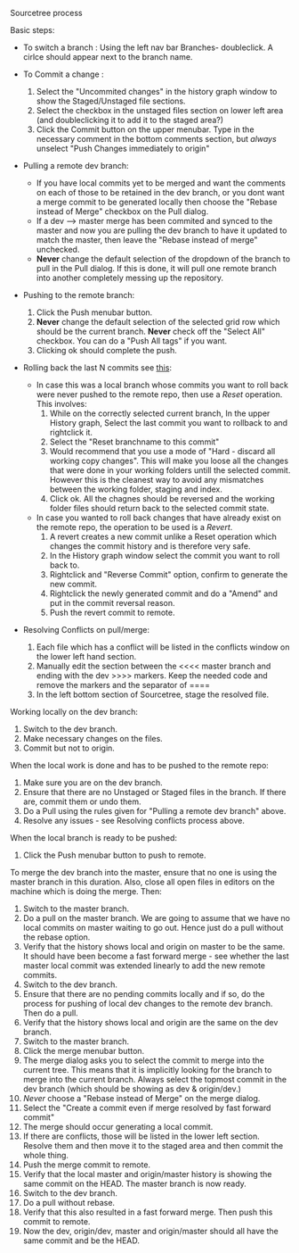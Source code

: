 Sourcetree process


Basic steps:
* To switch a branch :
  Using the left nav bar Branches-<branchname> doubleclick. A cirlce should appear next to the branch name.
* To Commit a change :
  1. Select the "Uncommited changes" in the history graph window to show the Staged/Unstaged file sections.
  2. Select the checkbox in the unstaged files section on lower left area (and doubleclicking it to add it to the staged area?)
  3. Click the Commit button on the upper menubar. Type in the necessary comment in the bottom comments section, but *always* unselect "Push Changes immediately to origin"
* Pulling a remote dev branch:
  * If you have local commits yet to be merged and want the comments on each of those to be retained in the dev branch, or you dont want a merge commit to be generated locally then choose the "Rebase instead of Merge" checkbox on the Pull dialog.
  * If a dev --> master merge has been commited and synced to the master and now you are pulling the dev branch to have it updated to match the master, then leave the "Rebase instead of merge" unchecked.
  * **Never** change the default selection of the dropdown of the branch to pull in the Pull dialog. If this is done, it will pull one remote branch into another completely messing up the repository.
* Pushing to the remote branch:
  1. Click the Push menubar button.
  2. **Never** change the default selection of the selected grid row which should be the current branch. **Never** check off the  "Select All" checkbox. You can do a "Push All tags" if you want.
  3. Clicking ok should complete the push.
* Rolling back the last N commits see [this](https://www.atlassian.com/git/tutorials/resetting-checking-out-and-reverting/commit-level-operations):
  * In case this was a local branch whose commits you want to roll back were never pushed to the remote repo, then use a *Reset* operation. This involves:
    1. While on the correctly selected current branch, In the upper History graph, Select the last commit you want to rollback to and rightclick it.
    2. Select the "Reset branchname to this commit"
    3. Would recommend that you use a mode of "Hard - discard all working copy changes". This will make you loose all the changes that were done in your working folders untill the selected commit. However this is the cleanest way to avoid any mismatches between the working folder, staging and index.
    4. Click ok. All the chagnes should be reversed and the working folder files should return back to the selected commit state.
  * In case you wanted to roll back changes that have already exist on the remote repo, the operation to be used is a *Revert*.
    1. A revert creates a new commit unlike a Reset operation which changes the commit history and is therefore very safe.
    2. In the History graph window select the commit you want to roll back to.
    3. Rightclick and "Reverse Commit" option, confirm to generate the new commit.
    4. Rightclick the newly generated commit and do a "Amend" and put in the commit reversal reason.
    5. Push the revert commit to remote.



* Resolving Conflicts on pull/merge:
  1. Each file which has a conflict will be listed in the conflicts window on the lower left hand section.
  2. Manually edit the section between the <<<< master branch and ending with the dev >>>> markers. Keep the needed code and remove the markers and the separator of ====
  3. In the left bottom section of Sourcetree, stage the resolved file.




Working locally on the dev branch:

1. Switch to the dev branch.
2. Make necessary changes on the files.
3. Commit but not to origin.

When the local work is done and has to be pushed to the remote repo:
1. Make sure you are on the dev branch.
2. Ensure that there are no Unstaged or Staged files in the branch. If there are, commit them or undo them.
3. Do a Pull using the rules given for "Pulling a remote dev branch" above.
4. Resolve any issues - see Resolving conflicts process above.

When the local branch is ready to be pushed:
1. Click the Push menubar button to push to remote.

To merge the dev branch into the master, ensure that no one is using the master branch in this duration. Also, close all open files in editors on the machine which is doing the merge. Then:
1. Switch to the master branch.
2. Do a pull on the master branch. We are going to assume that we have no local commits on master waiting to go out. Hence just do a pull without the rebase option.
3. Verify that the history shows local and origin on master to be the same. It should have been become a fast forward merge - see whether the last master local commit was extended linearly to add the new remote commits.
4. Switch to the dev branch.
5. Ensure that there are no pending commits locally and if so, do the process for pushing of local dev changes to the remote dev branch. Then do a pull.
6. Verify that the history shows local and origin are the same on the dev branch.
7. Switch to the master branch.
8. Click the merge menubar button.
9. The merge dialog asks you to select the commit to merge into the current tree. This means that it is implicitly looking for the branch to merge into the current branch. Always select the topmost commit in the dev branch (which should be showing as dev & origin/dev.)
10. *Never* choose a "Rebase instead of Merge" on the merge dialog.
11. Select the "Create a commit even if merge resolved by fast forward commit"
12. The merge should occur generating a local commit.
13. If there are conflicts, those will be listed in the lower left section. Resolve them and then move it to the staged area and then commit the whole thing.
14. Push the merge commit to remote.
15. Verify that the local master and origin/master history is showing the same commit on the HEAD. The master branch is now ready.
16. Switch to the dev branch.
17. Do a pull without rebase.
18. Verify that this also resulted in a fast forward merge. Then push this commit to remote.
19. Now the dev, origin/dev, master and origin/master should all have the same commit and be the HEAD.
